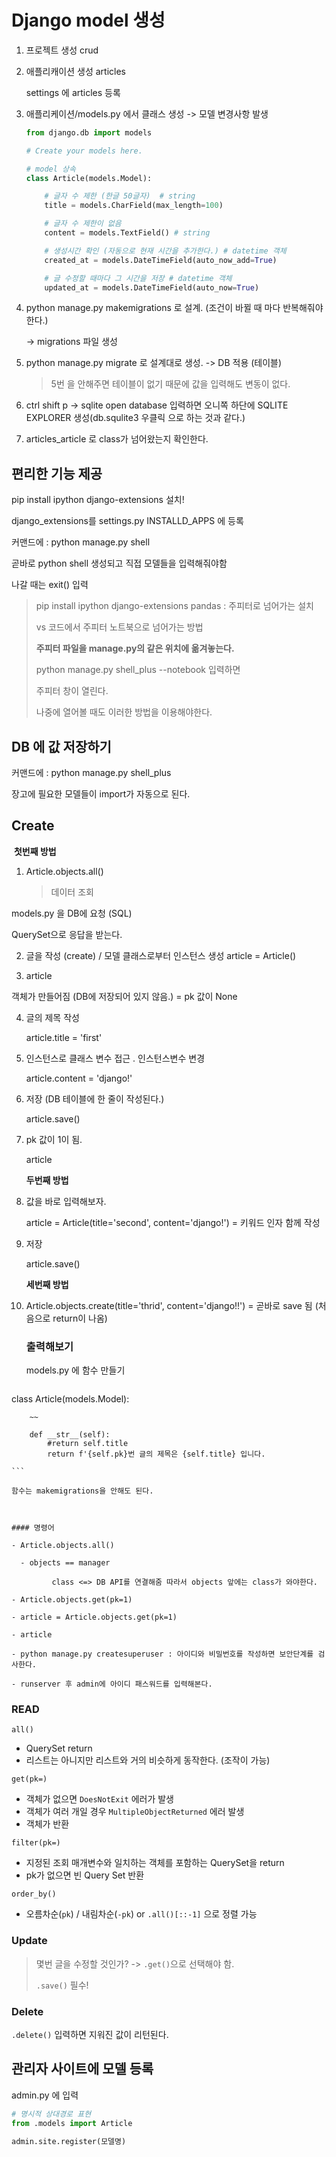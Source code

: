 # Django model 생성

1. 프로젝트 생성 crud

2. 애플리캐이션 생성 articles

   settings 에 articles 등록

3. 애플리케이션/models.py 에서 클래스 생성 -> 모델 변경사항 발생

   ```python
   from django.db import models
   
   # Create your models here.
   
   # model 상속
   class Article(models.Model):
   
       # 글자 수 제한 (한글 50글자)  # string
       title = models.CharField(max_length=100)
   
       # 글자 수 제한이 없음
       content = models.TextField() # string
   
       # 생성시간 확인 (자동으로 현재 시간을 추가한다.) # datetime 객체
       created_at = models.DateTimeField(auto_now_add=True)
   
       # 글 수정할 때마다 그 시간을 저장	# datetime 객체
       updated_at = models.DateTimeField(auto_now=True)
   
   ```

   

4. python manage.py makemigrations 로 설계. (조건이 바뀔 때 마다 반복해줘야 한다.)

    -> migrations 파일 생성

5. python manage.py migrate 로 설계대로 생성. -> DB 적용 (테이블)

   > 5번 을 안해주면 테이블이 없기 때문에 값을 입력해도 변동이 없다.
   
6. ctrl shift p -> sqlite open database 입력하면 오니쪽 하단에 SQLITE EXPLORER 생성(db.squlite3 우클릭 으로 하는 것과 같다.)

7. articles_article 로 class가 넘어왔는지 확인한다.



## 편리한 기능 제공

pip install ipython django-extensions 설치!

django_extensions를 settings.py INSTALLD_APPS 에 등록



커맨드에 : python manage.py shell

곧바로 python shell 생성되고 직접 모델들을 입력해줘야함

나갈 때는 exit() 입력



> pip install ipython django-extensions pandas  : 주피터로 넘어가는 설치
>
> vs 코드에서 주피터 노트북으로 넘어가는 방법
>
> **주피터 파일을 manage.py의 같은 위치에 옮겨놓는다.**
>
> python manage.py shell_plus --notebook 입력하면
>
> 주피터 창이 열린다.
>
> 나중에 열어볼 때도 이러한 방법을 이용해야한다.





## DB 에 값 저장하기



커맨드에 : python manage.py shell_plus 

장고에 필요한 모델들이 import가 자동으로 된다.



## Create

​	**첫번째 방법**



1. Article.objects.all()

   > 데이터 조회

models.py 을 DB에 요청 (SQL)

QuerySet으로 응답을 받는다.



2. 글을 작성 (create) / 모델 클래스로부터 인스턴스 생성
   article = Article()

3.  article 

   객체가 만들어짐 (DB에 저장되어 있지 않음.) = pk 값이 None

4. 글의 제목 작성

   article.title = 'first'

5. 인스턴스로 클래스 변수 접근 . 인스턴스변수 변경

   article.content = 'django!'

6. 저장 (DB 테이블에 한 줄이 작성된다.)

   article.save()

7. pk 값이 1이 됨.

   article

   

   **두번째 방법**

8. 값을 바로 입력해보자.

   article = Article(title='second', content='django!')  = 키워드 인자 함께 작성

9. 저장

   article.save()

   

   **세번째 방법**

10. Article.objects.create(title='thrid', content='django!!')  = 곧바로 save 됨 (처음으로 return이 나옴)

    ### 출력해보기

    models.py 에 함수 만들기

    

    ```python
class Article(models.Model):
        
        ~~
        
        def __str__(self):
            #return self.title
            return f'{self.pk}번 글의 제목은 {self.title} 입니다.
        
    ```
    
    함수는 makemigrations을 안해도 된다.

    

    #### 명령어

    - Article.objects.all()

      - objects == manager
    
      ​       class <=> DB API를 연결해줌 따라서 objects 앞에는 class가 와야한다.
    
    - Article.objects.get(pk=1)
    
    - article = Article.objects.get(pk=1)
    
    - article
    
    - python manage.py createsuperuser : 아이디와 비밀번호를 작성하면 보안단계를 검사한다.
    
    - runserver 후 admin에 아이디 패스워드를 입력해본다.



### READ

`all()`

- QuerySet return
- 리스트는 아니지만 리스트와 거의 비슷하게 동작한다. (조작이 가능)



`get(pk=)`

- 객체가 없으면 `DoesNotExit` 에러가 발생
- 객체가 여러 개일 경우 `MultipleObjectReturned` 에러 발생
- 객체가 반환



`filter(pk=)`

- 지정된 조회 매개변수와 일치하는 객체를 포함하는 QuerySet을 return
- pk가 없으면 빈 Query Set 반환



`order_by()`

- 오름차순(`pk`) / 내림차순(`-pk`) or `.all()[::-1]` 으로 정렬 가능



### Update

> 몇번 글을 수정할 것인가? -> `.get()`으로 선택해야 함.
>
> `.save()` 필수!



### Delete

`.delete()` 입력하면 지워진 값이 리턴된다.



## 관리자 사이트에 모델 등록

admin.py 에 입력

```python
# 명시적 상대경로 표현
from .models import Article

admin.site.register(모델명)
```













